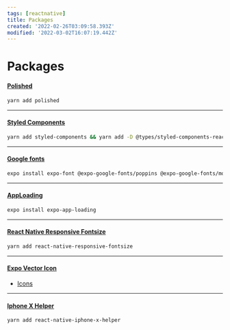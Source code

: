 ```yaml
---
tags: [reactnative]
title: Packages
created: '2022-02-26T03:09:58.393Z'
modified: '2022-03-02T16:07:19.442Z'
---
```


# Packages


#### [Polished](https://polished.js.org/docs/)
```bash
yarn add polished
```
---

#### [Styled Components](https://styled-components.com)
```bash
yarn add styled-components && yarn add -D @types/styled-components-react-native
```
---

#### [Google fonts](https://github.com/expo/google-fonts)
```bash
expo install expo-font @expo-google-fonts/poppins @expo-google-fonts/montserrat
```
---

#### [AppLoading](https://docs.expo.dev/versions/latest/sdk/app-loading/)
```bash
expo install expo-app-loading
```
---

#### [React Native Responsive Fontsize](https://github.com/heyman333/react-native-responsive-fontsize/blob/master/README.md)
```bash
yarn add react-native-responsive-fontsize
```
---

#### [Expo Vector Icon](https://docs.expo.dev/guides/icons/)
- [Icons](https://icons.expo.fyi)

---

#### [Iphone X Helper](https://github.com/ptelad/react-native-iphone-x-helper)
```bash
yarn add react-native-iphone-x-helper
```
